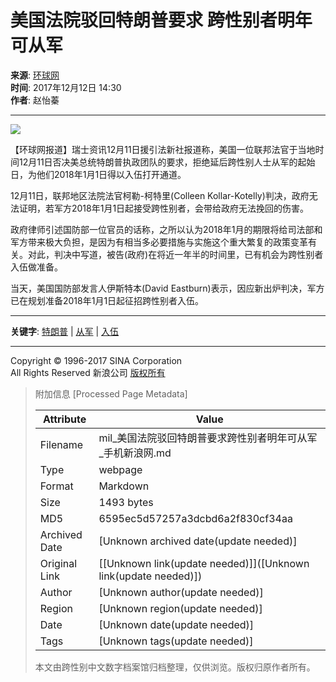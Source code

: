 # 美国法院驳回特朗普要求 跨性别者明年可从军

**来源**: [环球网](http://www.huanqiu.com/)  
**时间**: 2017年12月12日 14:30  
**作者**: 赵怡蓁  

---

![](//beacon.sina.com.cn/a.gif?noScript)

【环球网报道】瑞士资讯12月11日援引法新社报道称，美国一位联邦法官于当地时间12月11日否决美总统特朗普执政团队的要求，拒绝延后跨性别人士从军的起始日，为他们2018年1月1日得以入伍打开通道。

12月11日，联邦地区法院法官柯勒-柯特里(Colleen Kollar-Kotelly)判决，政府无法证明，若军方2018年1月1日起接受跨性别者，会带给政府无法挽回的伤害。

政府律师引述国防部一位官员的话称，之所以认为2018年1月的期限将给司法部和军方带来极大负担，是因为有相当多必要措施与实施这个重大繁复的政策变革有关。对此，判决中写道，被告(政府)在将近一年半的时间里，已有机会为跨性别者入伍做准备。

当天，美国国防部发言人伊斯特本(David Eastburn)表示，因应新出炉判决，军方已在规划准备2018年1月1日起征招跨性别者入伍。

---

**关键字**: [特朗普](http://tags.news.sina.com.cn/特朗普) | [从军](http://tags.news.sina.com.cn/从军) | [入伍](http://tags.news.sina.com.cn/入伍)

---

Copyright © 1996-2017 SINA Corporation  
All Rights Reserved 新浪公司 [版权所有](//corp.sina.com.cn/chn/copyright.html)

> 附加信息 [Processed Page Metadata]
>
> | Attribute       | Value                                  |
> |-----------------|----------------------------------------|
> | Filename        | mil_美国法院驳回特朗普要求跨性别者明年可从军_手机新浪网.md                             |
> | Type            | webpage                                 |
> | Format          | Markdown                               |
> | Size            | 1493 bytes                           |
> | MD5             | 6595ec5d57257a3dcbd6a2f830cf34aa                                  |
> | Archived Date   | [Unknown archived date(update needed)]                             |
> | Original Link   | [[Unknown link(update needed)]]([Unknown link(update needed)])                         |
> | Author          | [Unknown author(update needed)]                              |
> | Region          | [Unknown region(update needed)]                              |
> | Date            | [Unknown date(update needed)]                                 |
> | Tags            | [Unknown tags(update needed)]                                 |
>
> 本文由跨性别中文数字档案馆归档整理，仅供浏览。版权归原作者所有。
>
